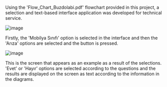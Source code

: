 Using the 'Flow_Chart_Buzdolabi.pdf' flowchart provided in this project, a selection and text-based interface application was developed for technical service.

![image](https://github.com/berkayingav/VestelArayuz/assets/139239393/698f90ea-5592-4a1b-a503-e94e8bfe6815)

Firstly, the 'Mobilya Sınıfı' option is selected in the interface and then the 'Arıza' options are selected and the button is pressed.

![image](https://github.com/berkayingav/VestelArayuz/assets/139239393/4aa98e21-c1ce-4c70-8dc9-b27160147da9)

This is the screen that appears as an example as a result of the selections. 'Evet' or 'Hayır' options are selected according to the questions and the results are 
displayed on the screen as text according to the information in the diagrams.



